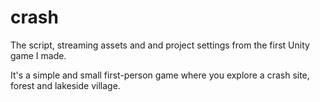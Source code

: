 # crash
The script, streaming assets and and project settings from the first Unity game I made.

It's a simple and small first-person game where you explore a crash site, forest and lakeside village.

